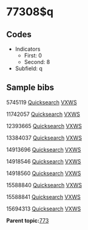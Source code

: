 # 77308$q

## Codes

-   Indicators
    -   First: 0
    -   Second: 8
-   Subfield: q

## Sample bibs

5745119 [Quicksearch](https://search.library.yale.edu/catalog/5745119) [VXWS](http://prodorbis.library.yale.edu:7014/vxws/GetHoldingsService?bibId=5745119)

11742057 [Quicksearch](https://search.library.yale.edu/catalog/11742057) [VXWS](http://prodorbis.library.yale.edu:7014/vxws/GetHoldingsService?bibId=11742057)

12393665 [Quicksearch](https://search.library.yale.edu/catalog/12393665) [VXWS](http://prodorbis.library.yale.edu:7014/vxws/GetHoldingsService?bibId=12393665)

13384037 [Quicksearch](https://search.library.yale.edu/catalog/13384037) [VXWS](http://prodorbis.library.yale.edu:7014/vxws/GetHoldingsService?bibId=13384037)

14913696 [Quicksearch](https://search.library.yale.edu/catalog/14913696) [VXWS](http://prodorbis.library.yale.edu:7014/vxws/GetHoldingsService?bibId=14913696)

14918546 [Quicksearch](https://search.library.yale.edu/catalog/14918546) [VXWS](http://prodorbis.library.yale.edu:7014/vxws/GetHoldingsService?bibId=14918546)

14918560 [Quicksearch](https://search.library.yale.edu/catalog/14918560) [VXWS](http://prodorbis.library.yale.edu:7014/vxws/GetHoldingsService?bibId=14918560)

15588840 [Quicksearch](https://search.library.yale.edu/catalog/15588840) [VXWS](http://prodorbis.library.yale.edu:7014/vxws/GetHoldingsService?bibId=15588840)

15588841 [Quicksearch](https://search.library.yale.edu/catalog/15588841) [VXWS](http://prodorbis.library.yale.edu:7014/vxws/GetHoldingsService?bibId=15588841)

15694313 [Quicksearch](https://search.library.yale.edu/catalog/15694313) [VXWS](http://prodorbis.library.yale.edu:7014/vxws/GetHoldingsService?bibId=15694313)

**Parent topic:**[773](../../tags/773/773.md)


